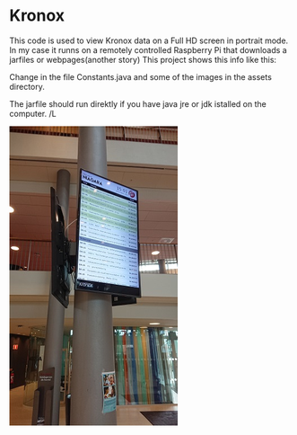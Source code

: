 # Kronox

This code is used to view Kronox data on a Full HD screen in portrait mode.
In my case it runns on a remotely controlled Raspberry Pi that downloads a jarfiles or webpages(another story) 
This project shows this info like this:

Change in the file Constants.java and some of the images in the assets directory.

The jarfile should run direktly if you have java jre or jdk istalled on the computer.
/L

![](KronoxScreen/Kronox.jpg)
